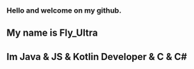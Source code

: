 ### Hello and welcome on my github.
## My name is Fly_Ultra


## Im Java & JS & Kotlin Developer & C & C#
